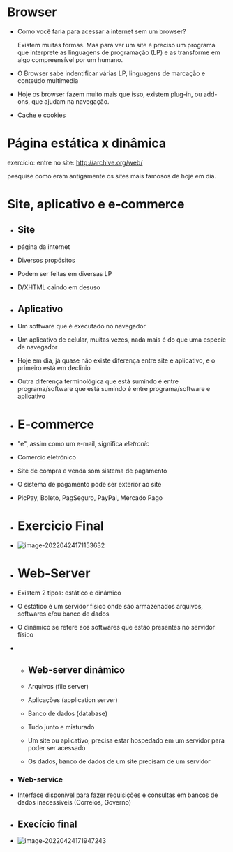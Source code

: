 # Browser

- Como você faria para acessar a internet sem um browser?

  Existem muitas formas. Mas para ver um site é preciso um programa que interprete as linguagens de programação (LP) e as transforme em algo compreensível por um humano.

- O Browser sabe indentificar várias LP, linguagens de marcação e conteúdo multimedia

- Hoje os browser fazem muito mais que isso, existem plug-in, ou add-ons, que ajudam na navegação.

- Cache e cookies



# Página estática x dinâmica

exercício: entre no site: http://archive.org/web/

pesquise como eram antigamente os sites mais famosos de hoje em dia.



# Site, aplicativo e e-commerce

- ## Site

- página da internet

- Diversos propósitos

- Podem ser feitas em diversas LP

- D/XHTML caindo em desuso

- ## Aplicativo

- Um software que é executado no navegador

- Um aplicativo de celular, muitas vezes, nada mais é do que uma espécie de navegador

- Hoje em dia, já quase não existe diferença entre site e aplicativo, e o primeiro está em declinio

- Outra diferença terminológica que está sumindo é entre programa/software que está sumindo é entre programa/software e aplicativo

- # E-commerce

- "e", assim como um e-mail, significa *eletronic* 

- Comercio eletrônico

- Site de compra e venda som sistema de pagamento

- O sistema de pagamento pode ser exterior ao site

- PicPay, Boleto, PagSeguro, PayPal, Mercado Pago



- # Exercicio Final

- ![image-20220424171153632](C:\Users\amanda\AppData\Roaming\Typora\typora-user-images\image-20220424171153632.png)



- # Web-Server

- Existem 2 tipos: estático e dinâmico

- O estático é um servidor físico onde são armazenados arquivos, softwares e/ou banco de dados

- O dinâmico se refere aos softwares que estão presentes no servidor físico

- - ## Web-server dinâmico

  - Arquivos (file server)

  - Aplicações (application server)

  - Banco de dados (database)

  - Tudo junto e misturado

  - Um site ou aplicativo, precisa estar hospedado em um servidor para poder ser acessado

  - Os dados, banco de dados de um site precisam de um servidor

- ### Web-service

- Interface disponível para fazer requisições e consultas em bancos de dados inacessíveis (Correios, Governo)

- ## Execício final

- ![image-20220424171947243](C:\Users\amanda\AppData\Roaming\Typora\typora-user-images\image-20220424171947243.png)